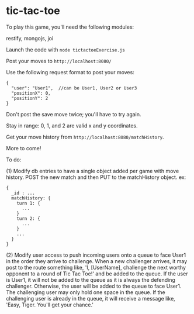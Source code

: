 # tic-tac-toe

To play this game, you'll need the following modules:

restify, mongojs, joi

Launch the code with ```node tictactoeExercise.js```

Post your moves to ```http://localhost:8080/```

Use the following request format to post your moves:
```
{
  "user": "User1",  //can be User1, User2 or User3
  "positionX": 0,
  "positionY": 2
}
```
Don't post the save move twice; you'll have to try again.

Stay in range: 0, 1, and 2 are valid x and y coordinates.

Get your move history from ```http://localhost:8080/matchHistory```.

More to come!

To do: 

(1) Modify db entries to have a single object added per game with move history. POST the new match and then PUT to the matchHistory object.
ex:
```
{
  _id : ...
  matchHistory: {
    turn 1: {
      ...
    }
    turn 2: {
      ...
    }
    ...
  }
}
```

(2) Modify user access to push incoming users onto a queue to face User1 in the order they arrive to challenge. When a new challenger arrives, it may post to the route something like, 'I, [UserName], challenge the next worthy opponent to a round of Tic Tac Toe!' and be added to the queue. If the user is User1, it will not be added to the queue as it is always the defending challenger. Otherwise, the user will be added to the queue to face User1. The challenging user may only hold one space in the queue. If the challenging user is already in the queue, it will receive a message like, 'Easy, Tiger. You'll get your chance.' 

